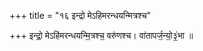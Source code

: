 +++
title = "१६ इन्द्रो मेऽहिमरन्धयन्मित्रश्च"

+++
इन्द्रो॒ मेऽहि॑मरन्धयन्मि॒त्रश्च॒ वरु॑णश्च। वा॑तापर्ज॒न्यो॒३॒॑भा ॥